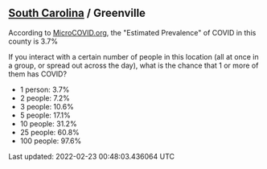 
## [South Carolina](/united-states/south-carolina) / Greenville

According to [MicroCOVID.org](http://microcovid.org),
the "Estimated Prevalence" of COVID in this county is 3.7%

If you interact with a certain number of people in this location
(all at once in a group, or spread out across the day), what is the chance that
1 or more of them has COVID?

- 1 person: 3.7%
- 2 people: 7.2%
- 3 people: 10.6%
- 5 people: 17.1%
- 10 people: 31.2%
- 25 people: 60.8%
- 100 people: 97.6%

Last updated: 2022-02-23 00:48:03.436064 UTC
